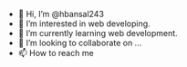 - 👋 Hi, I’m @hbansal243
- 👀 I’m interested in web developing.
- 🌱 I’m currently learning web development.
- 💞️ I’m looking to collaborate on ...
- 📫 How to reach me

<!---
hbansal243/hbansal243 is a ✨ special ✨ repository because its `README.md` (this file) appears on your GitHub profile.
You can click the Preview link to take a look at your changes.
--->
